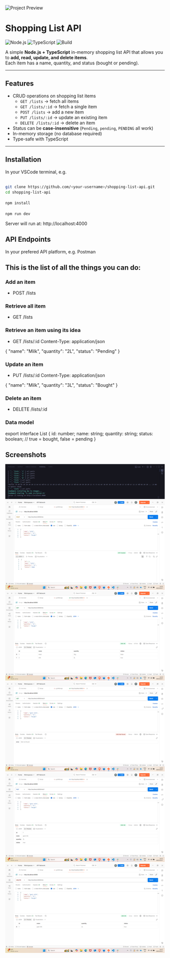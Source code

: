 ![Project Preview](https://socialify.git.ci/Ashley-Blu/shopping-list-api/image?language=1&owner=1&name=1&stargazers=1&theme=Light)

# Shopping List API

![Node.js](https://img.shields.io/badge/Node.js-18.x-green)
![TypeScript](https://img.shields.io/badge/TypeScript-5.9-blue)
![Build](https://img.shields.io/badge/build-passing-brightgreen)

A simple **Node.js + TypeScript** in-memory shopping list API that allows you to **add, read, update, and delete items**.  
Each item has a name, quantity, and status (bought or pending).

---

## Features

- CRUD operations on shopping list items
  - `GET /lists` → fetch all items
  - `GET /lists/:id` → fetch a single item
  - `POST /lists` → add a new item
  - `PUT /lists/:id` → update an existing item
  - `DELETE /lists/:id` → delete an item
- Status can be **case-insensitive** (`Pending`, `pending`, `PENDING` all work)
- In-memory storage (no database required)
- Type-safe with TypeScript

---

## Installation

In your VSCode terminal, e.g.

```bash

git clone https://github.com/<your-username>/shopping-list-api.git
cd shopping-list-api

npm install

npm run dev
```

Server will run at: http://localhost:4000

## API Endpoints

In your prefered API platform, e.g. Postman

This is the list of all the things you can do: 
---

### Add an item
- POST /lists

### Retrieve all item
- GET /lists

### Retrieve an item using its idea
- GET /lists/:id
Content-Type: application/json

{
  "name": "Milk",
  "quantity": "2L",
  "status": "Pending"
}

### Update an item
- PUT /lists/:id
Content-Type: application/json

{
  "name": "Milk",
  "quantity": "3L",
  "status": "Bought"
}

### Delete an item
- DELETE /lists/:id

### Data model 

export interface List {
  id: number;
  name: string;
  quantity: string;
  status: boolean; // true = bought, false = pending
}

## Screenshots
![Project Structure](./assets/terminal.png)
![Project Structure](./assets/add.png)
![Project Structure](./assets/getAll.png)
![Project Structure](./assets/getById.png)
![Project Structure](./assets/update.png)
![Project Structure](./assets/delete.png)


